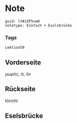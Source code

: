 # Note
```
guid: lY#iXP5=wW
notetype: Einfach + Eselsbrücke
```

### Tags
```
Lektion59
```

## Vorderseite
μωρός, ά, όν

## Rückseite
töricht

## Eselsbrücke

